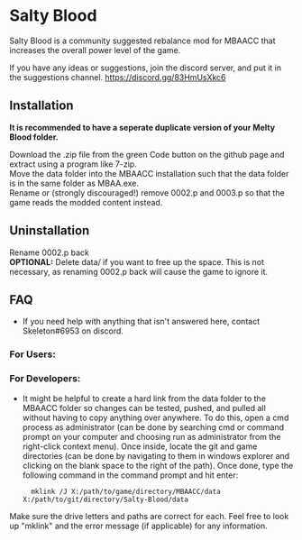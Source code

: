 # Salty Blood

Salty Blood is a community suggested rebalance mod for MBAACC that increases the overall power level of the game.

If you have any ideas or suggestions, join the discord server, and put it in the suggestions channel.
https://discord.gg/83HmUsXkc6

## Installation

**It is recommended to have a seperate duplicate version of your Melty Blood folder.**

Download the .zip file from the green Code button on the github page and extract using a program like 7-zip.  
Move the data folder into the MBAACC installation such that the data folder is in the same folder as MBAA.exe.  
Rename or (strongly discouraged!) remove 0002.p and 0003.p so that the game reads the modded content instead.

## Uninstallation

Rename 0002.p back  
**OPTIONAL:** Delete data/ if you want to free up the space. This is not necessary, as renaming 0002.p back will cause the game to ignore it.

## FAQ

- If you need help with anything that isn't answered here, contact Skeleton#6953 on discord.

### For Users:



### For Developers:

- It might be helpful to create a hard link from the data folder to the MBAACC folder so changes can be tested, pushed, and pulled all without having to copy anything over anywhere.
To do this, open a cmd process as administrator (can be done by searching cmd or command prompt on your computer and choosing run as administrator from the right-click context menu).
Once inside, locate the git and game directories (can be done by navigating to them in windows explorer and clicking on the blank space to the right of the path).
Once done, type the following command in the command prompt and hit enter:

        mklink /J X:/path/to/game/directory/MBAACC/data X:/path/to/git/directory/Salty-Blood/data

Make sure the drive letters and paths are correct for each. Feel free to look up "mklink" and the error message (if applicable) for any information.